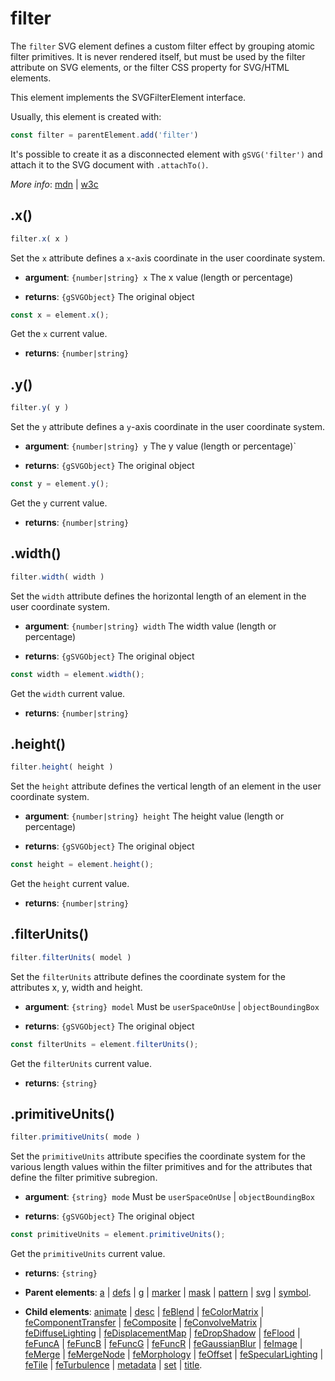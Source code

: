 # filter

The `filter` SVG element defines a custom filter effect by grouping atomic filter primitives. It is never rendered itself, but must be used by the filter attribute on SVG elements, or the filter CSS property for SVG/HTML elements.

This element implements the SVGFilterElement interface.

Usually, this element is created with:
      
```js
const filter = parentElement.add('filter')
```

It's possible to create it as a disconnected element with `gSVG('filter')` and attach it to the SVG document with `.attachTo()`.

*More info*:
      [mdn](https://developer.mozilla.org//en-US/docs/Web/SVG/Element/filter) | [w3c](https://drafts.fxtf.org/filter-effects/#FilterElement)

## .x()


```js
filter.x( x )
```
Set the `x` attribute defines a `x`-a`x`is coordinate in the user coordinate system.

- **argument**: `{number|string} x` The x value (length or percentage) 

- **returns**: `{gSVGObject}` The original object


```js
const x = element.x();
```
Get the `x` current value.

- **returns**: `{number|string}` 

## .y()


```js
filter.y( y )
```
Set the `y` attribute defines a `y`-axis coordinate in the user coordinate s`y`stem.

- **argument**: `{number|string} y` The y value (length or percentage)` 

- **returns**: `{gSVGObject}` The original object


```js
const y = element.y();
```
Get the `y` current value.

- **returns**: `{number|string}` 

## .width()


```js
filter.width( width )
```
Set the `width` attribute defines the horizontal length of an element in the user coordinate system.

- **argument**: `{number|string} width` The width value (length or percentage) 

- **returns**: `{gSVGObject}` The original object


```js
const width = element.width();
```
Get the `width` current value.

- **returns**: `{number|string}` 

## .height()


```js
filter.height( height )
```
Set the `height` attribute defines the vertical length of an element in the user coordinate system.

- **argument**: `{number|string} height` The height value (length or percentage)

- **returns**: `{gSVGObject}` The original object


```js
const height = element.height();
```
Get the `height` current value.

- **returns**: `{number|string}` 

## .filterUnits()


```js
filter.filterUnits( model )
```
Set the `filterUnits` attribute defines the coordinate system for the attributes x, y, width and height.

- **argument**: `{string} model` Must be `userSpaceOnUse` | `objectBoundingBox` 

- **returns**: `{gSVGObject}` The original object


```js
const filterUnits = element.filterUnits();
```
Get the `filterUnits` current value.

- **returns**: `{string}` 

## .primitiveUnits()


```js
filter.primitiveUnits( mode )
```
Set the `primitiveUnits` attribute specifies the coordinate system for the various length values within the filter primitives and for the attributes that define the filter primitive subregion.

- **argument**: `{string} mode` Must be `userSpaceOnUse` | `objectBoundingBox`

- **returns**: `{gSVGObject}` The original object


```js
const primitiveUnits = element.primitiveUnits();
```
Get the `primitiveUnits` current value.

- **returns**: `{string}` 

- **Parent elements**: [a](./a.md) | [defs](./defs.md) | [g](./g.md) | [marker](./marker.md) | [mask](./mask.md) | [pattern](./pattern.md) | [svg](./svg.md) | [symbol](./symbol.md).

- **Child elements**: [animate](./animate.md) | [desc](./desc.md) | [feBlend](./FilterPrimitives.md#feBlend.md) | [feColorMatrix](./FilterPrimitives.md#feColorMatrix.md) | [feComponentTransfer](./FilterPrimitives.md#feComponentTransfer.md) | [feComposite](./FilterPrimitives.md#feComposite.md) | [feConvolveMatrix](./FilterPrimitives.md#feConvolveMatrix.md) | [feDiffuseLighting](./FilterPrimitives.md#feDiffuseLighting.md) | [feDisplacementMap](./FilterPrimitives.md#feDisplacementMap.md) | [feDropShadow](./FilterPrimitives.md#feDropShadow.md) | [feFlood](./FilterPrimitives.md#feFlood.md) | [feFuncA](./FilterPrimitives.md#feFuncA.md) | [feFuncB](./FilterPrimitives.md#feFuncB.md) | [feFuncG](./FilterPrimitives.md#feFuncG.md) | [feFuncR](./FilterPrimitives.md#feFuncR.md) | [feGaussianBlur](./FilterPrimitives.md#feGaussianBlur.md) | [feImage](./FilterPrimitives.md#feImage.md) | [feMerge](./FilterPrimitives.md#feMerge.md) | [feMergeNode](./FilterPrimitives.md#feMergeNode.md) | [feMorphology](./FilterPrimitives.md#feMorphology.md) | [feOffset](./FilterPrimitives.md#feOffset.md) | [feSpecularLighting](./FilterPrimitives.md#feSpecularLighting.md) | [feTile](./FilterPrimitives.md#feTile.md) | [feTurbulence](./FilterPrimitives.md#feTurbulence.md) | [metadata](./metadata.md) | [set](./set.md) | [title](./title.md).

